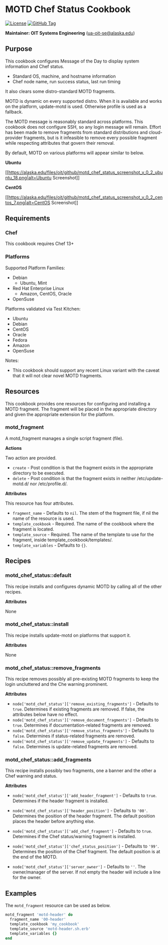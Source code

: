 # MOTD Chef Status Cookbook

[![License](https://img.shields.io/github/license/ualaska-it/motd_chef_status.svg)](https://github.com/ualaska-it/motd_chef_status)
[![GitHub Tag](https://img.shields.io/github/tag/ualaska-it/motd_chef_status.svg)](https://github.com/ualaska-it/motd_chef_status)

__Maintainer: OIT Systems Engineering__ (<ua-oit-se@alaska.edu>)

## Purpose

This cookbook configures Message of the Day to display system information and Chef status.

* Standard OS, machine, and hostname information
* Chef node name, run success status, last run timing

It also clears some distro-standard MOTD fragments.

MOTD is dynamic on every supported distro.
When it is available and works on the platform, update-motd is used. Otherwise profile is used as a fallback.

The MOTD message is reasonably standard across platforms.
This cookbook does not configure SSH, so any login message will remain.
Effort has been made to remove fragments from standard distributions and cloud-provider fragments, but is it infeasible to remove every possible fragment while respecting attributes that govern their removal.

By default, MOTD on various platforms will appear similar to below.

__Ubuntu__

[[https://alaska.edu/files/oit/github/motd_chef_status_screenshot_v_0_2_ubuntu_18.png|alt=Ubuntu Screenshot]]

__CentOS__

[[https://alaska.edu/files/oit/github/motd_chef_status_screenshot_v_0_2_centos_7.png|alt=CentOS Screenshot]]

## Requirements

### Chef

This cookbook requires Chef 13+

### Platforms

Supported Platform Families:

* Debian
  * Ubuntu, Mint
* Red Hat Enterprise Linux
  * Amazon, CentOS, Oracle
* OpenSuse

Platforms validated via Test Kitchen:

* Ubuntu
* Debian
* CentOS
* Oracle
* Fedora
* Amazon
* OpenSuse

Notes:

* This cookbook should support any recent Linux variant with the caveat that it will not clear novel MOTD fragments.

## Resources

This cookbook provides one resources for configuring and installing a MOTD fragment. The fragment will be placed in the appropriate directory and given the appropriate extension for the platform.

### motd_fragment

A motd_fragment manages a single script fragment (file).

__Actions__

Two action are provided.

* `create` - Post condition is that the fragment exists in the appropriate directory to be executed.
* `delete` - Post condition is that the fragment exists in neither /etc/update-motd.d/ nor /etc/profile.d/.

__Attributes__

This resource has four attributes.

* `fragment_name` - Defaults to `nil`. The stem of the fragment file, if nil the name of the resource is used.
* `template_cookbook` - Required. The name of the cookbook where the fragment is located.
* `template_source` - Required. The name of the template to use for the fragment, inside template_cookbook/templates/.
* `template_variables` - Defaults to `{}`.

## Recipes

### motd_chef_status::default

This recipe installs and configures dynamic MOTD by calling all of the other recipes.

__Attributes__

None

### motd_chef_status::install

This recipe installs update-motd on platforms that support it.

__Attributes__

None

### motd_chef_status::remove_fragments

This recipe removes possibly all pre-existing MOTD fragments to keep the login uncluttered and the Che warning prominent.

__Attributes__

* `node['motd_chef_status']['remove_existing_fragments']` - Defaults to `true`. Determines if existing fragments are removed. If false, the attributes below have no effect.
* `node['motd_chef_status']['remove_document_fragments']` - Defaults to `true`. Determines if documentation-related fragments are removed.
* `node['motd_chef_status']['remove_status_fragments']` - Defaults to `false`. Determines if status-related fragments are removed.
* `node['motd_chef_status']['remove_update_fragments']` - Defaults to `false`. Determines is update-related fragments are removed.

### motd_chef_status::add_fragments

This recipe installs possibly two fragments, one a banner and the other a Chef warning and status.

__Attributes__

* `node['motd_chef_status']['add_header_fragment']` - Defaults to `true`. Determines if the header fragment is installed.
* `node['motd_chef_status']['header_position']` - Defaults to `'00'`. Determines the position of the header fragment. The default position places the header before anything else.

* `node['motd_chef_status']['add_chef_fragment']` - Defaults to `true`. Determines if the Chef status/warning fragment is installed.
* `node['motd_chef_status']['chef_status_position']` - Defaults to `'99'`. Determines the position of the Chef fragment.  The default position is at the end of the MOTD.

* `node['motd_chef_status']['server_owner']` - Defaults to `''`.  The owner/manager of the server. If not empty the header will include a line for the owner.

## Examples

The `motd_fragment` resource can be used as below.

```ruby
motd_fragment 'motd-header' do
  fragment_name '00-header'
  template_cookbook 'my_cookbook'
  template_source 'motd-header.sh.erb'
  template_variables {}
end
```
